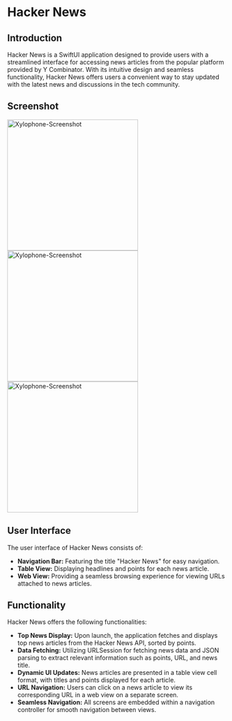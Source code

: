 # Hacker News

## Introduction

Hacker News is a SwiftUI application designed to provide users with a streamlined interface for accessing news articles from the popular platform provided by Y Combinator. With its intuitive design and seamless functionality, Hacker News offers users a convenient way to stay updated with the latest news and discussions in the tech community.

## Screenshot

<img src="https://github.com/kri-eng/Hacker-News-SwiftUI/assets/124129235/70acf751-20bc-4b1e-8a61-891195a0e6d6" alt="Xylophone-Screenshot" width=300>

<img src="https://github.com/kri-eng/Hacker-News-SwiftUI/assets/124129235/f0e75251-e3a3-4906-8597-aa1ea8b908eb" alt="Xylophone-Screenshot" width=300>

<img src="https://github.com/kri-eng/Hacker-News-SwiftUI/assets/124129235/5152346e-b44d-4871-b72a-180ecb67eea0" alt="Xylophone-Screenshot" width=300>


## User Interface

The user interface of Hacker News consists of:

- **Navigation Bar:** Featuring the title "Hacker News" for easy navigation.
- **Table View:** Displaying headlines and points for each news article.
- **Web View:** Providing a seamless browsing experience for viewing URLs attached to news articles.

## Functionality

Hacker News offers the following functionalities:

- **Top News Display:** Upon launch, the application fetches and displays top news articles from the Hacker News API, sorted by points.
- **Data Fetching:** Utilizing URLSession for fetching news data and JSON parsing to extract relevant information such as points, URL, and news title.
- **Dynamic UI Updates:** News articles are presented in a table view cell format, with titles and points displayed for each article.
- **URL Navigation:** Users can click on a news article to view its corresponding URL in a web view on a separate screen.
- **Seamless Navigation:** All screens are embedded within a navigation controller for smooth navigation between views.
